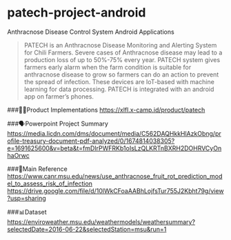 # patech-project-android
Anthracnose Disease Control System Android Applications

> PATECH is an Anthracnose Disease Monitoring and Alerting System for Chili Farmers. Severe cases of Anthracnose disease may lead to a production loss of up to 50%-75% every year. PATECH system gives farmers early alarm when the farm condition is suitable for anthracnose disease to grow so farmers can do an action to prevent the spread of infection. These devices are IoT-based with machine learning for data processing. PATECH is integrated with an android app on farmer’s phones.

###👩‍💻Product Implementations
https://xlfl.x-camp.id/product/patech

###🗣️Powerpoint Project Summary
https://media.licdn.com/dms/document/media/C562DAQHkkHlAzkObng/profile-treasury-document-pdf-analyzed/0/1674814038305?e=1691625600&v=beta&t=fmDIrPWFRKb1oIsLzQLKRTnBXRH2DOHRVCyOnhaOrwc

###📘Main Reference
https://www.canr.msu.edu/news/use_anthracnose_fruit_rot_prediction_model_to_assess_risk_of_infection
https://drive.google.com/file/d/10lWkCFoaAABhLojfsTur755J2Kbht79g/view?usp=sharing

###📊Dataset
https://enviroweather.msu.edu/weathermodels/weathersummary?selectedDate=2016-06-22&selectedStation=msu&run=1
